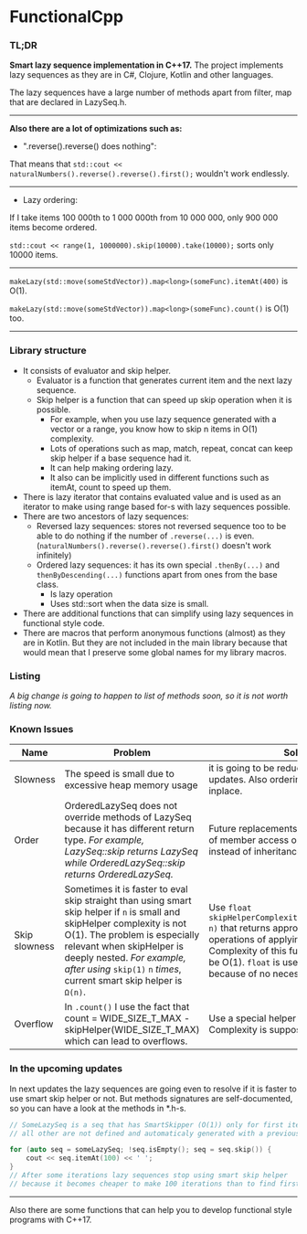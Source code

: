 # FunctionalCpp

### TL;DR

**Smart lazy sequence implementation in C++17.**
The project implements lazy sequences as they are in C\#, Clojure, Kotlin and other languages.

The lazy sequences have a large number of methods apart from filter, map that are declared in LazySeq.h.

---

**Also there are a lot of optimizations such as:**
* ".reverse().reverse() does nothing":

That means that
  `std::cout << naturalNumbers().reverse().reverse().first();`
wouldn't work endlessly.

---

* Lazy ordering:

If I take items 100 000th to 1 000 000th from 10 000 000, only 900 000 items become ordered.

`std::cout << range(1, 1000000).skip(10000).take(10000);` sorts only 10000 items.

---

`makeLazy(std::move(someStdVector)).map<long>(someFunc).itemAt(400)` is O(1).

`makeLazy(std::move(someStdVector)).map<long>(someFunc).count()` is O(1) too.

---

### Library structure

* It consists of evaluator and skip helper.
    * Evaluator is a function that generates current item and the next lazy sequence. 
    * Skip helper is a function that can speed up skip operation when it is possible.
       * For example, when you use lazy sequence generated with a vector or a range, you know how to skip n items in O(1) complexity.
       * Lots of operations such as map, match, repeat, concat can keep skip helper if a base sequence had it.
       * It can help making ordering lazy.
       * It also can be implicitly used in different functions such as itemAt, count to speed up them.
* There is lazy iterator that contains evaluated value and is used as an iterator to make using range based for-s with lazy sequences possible.
* There are two ancestors of lazy sequences:
    * Reversed lazy sequences: stores not reversed sequence too to be able to do nothing if the number of `.reverse(...)` is even. (`naturalNumbers().reverse().reverse().first()` doesn't work infinitely)
    * Ordered lazy sequences: it has its own special `.thenBy(...)` and `thenByDescending(...)` functions apart from ones from the base class.
        * Is lazy operation
        * Uses std::sort when the data size is small.
* There are additional functions that can simplify using lazy sequences in functional style code.
* There are macros that perform anonymous functions (almost) as they are in Kotlin. But they are not included in the main library because that would mean that I preserve some global names for my library macros.

### Listing

*A big change is going to happen to list of methods soon, so it is not worth listing now.*

### Known Issues

| Name | Problem | Solution |
| ---- | ------- | -------- |
| Slowness | The speed is small due to excessive heap memory usage | it is going to be reduced in upcoming updates. Also ordering is going to become inplace. |
| Order | OrderedLazySeq does not override methods of LazySeq because it has different return type. *For example, LazySeq::skip returns LazySeq while OrderedLazySeq::skip returns OrderedLazySeq.* | Future replacements: Pipe operator instead of member access operator; implicit cast instead of inheritance. |
| Skip slowness | Sometimes it is faster to eval skip straight than using smart skip helper if `n` is small and skipHelper complexity is not O(1). The problem is especially relevant when skipHelper is deeply nested. *For example, after using* `skip(1)` `n` *times*, current smart skip helper is `Ω(n)`. | Use `float skipHelperComplexityFunction(wide_size_t n)` that returns approximate number of operations of applying `smartSkipHelper(n)`. Complexity of this function is supposed to be O(1). `float` is used to avoid overflows because of no necessity of exact result.
| Overflow | In `.count()` I use the fact that count = WIDE_SIZE_T_MAX - skipHelper(WIDE_SIZE_T_MAX) which can lead to overflows. | Use a special helper for this purpose. Complexity is supposed to be O(1).

### In the upcoming updates

In next updates the lazy sequences are going even to resolve if it is faster to use smart skip helper or not. But methods signatures are self-documented, so you can have a look at the methods in *.h-s.

```cpp
// SomeLazySeq is a seq that has SmartSkipper (O(1)) only for first item,
// all other are not defined and automaticaly generated with a previous skip helper.

for (auto seq = someLazySeq; !seq.isEmpty(); seq = seq.skip()) {
    cout << seq.itemAt(100) << ' ';
}
// After some iterations lazy sequences stop using smart skip helper
// because it becomes cheaper to make 100 iterations than to find first skipHelper and use it.
```

---

Also there are some functions that can help you to develop functional style programs with C++17.
